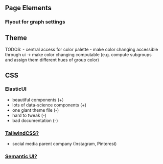 ## Page Elements
### Flyout for graph settings


## Theme
TODOS:
    - central access for color palette
    - make color changing accessible through ui
        -> make color changing computable (e.g. compute subgroups and assign them different hues of group color)

##  CSS

### ElasticUI
- beautiful components (+)
- lots of data-science components (+)
- one giant theme file (-)
- hard to tweak (-)
- bad documentation (-)

### [TailwindCSS?]()
- social media parent company (Instagram, Pinterest)

### [Semantic UI?](https://github.com/Semantic-Org/Semantic-UI-React)